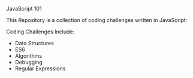 JavaScript 101

This Repository is  a collection of coding challenges written in JavaScript:

Coding Challenges Include:

- Data Structures
- ES6
- Algorithms
- Debugging
- Regular Expressions
